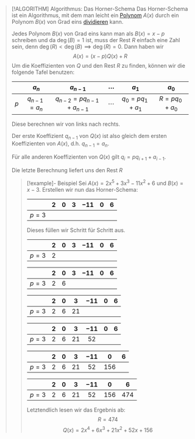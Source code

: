 > [!ALGORITHM] Algorithmus: Das Horner-Schema
> Das Horner-Schema ist ein Algorithmus, mit dem man leicht ein [Polynom](../Polynom.md) $A(x)$ durch ein Polynom $B(x)$ von Grad eins [dividieren](Polynomdivision.md) kann.
> 
> Jedes Polynom $B(x)$ von Grad eins kann man als $B(x) = x - p$ schreiben und da $\deg(B) = 1$ ist, muss der Rest $R$ einfach eine Zahl sein, denn $\deg (R) \lt \deg(B) \implies \deg (R) = 0$. Dann haben wir
> $$A(x) = (x-p)Q(x) + R$$
> Um die Koeffizienten von $Q$ und den Rest $R$ zu finden, können wir die folgende Tafel benutzen:
> 
> ||$a_n$|$a_{n-1}$|$\cdots$|$a_1$|$a_0$|
> |:--:|:--:|:--:|:--:|:--:|:--:|
> |$p$|$q_{n-1} = a_n$|$q_{n-2} = pq_{n-1} + a_{n-1}$|$\cdots$|$q_0 = pq_1 + a_1$|$R = pq_0 + a_0$|
> 
> Diese berechnen wir von links nach rechts.
> 
> Der erste Koeffizient $q_{n-1}$ von $Q(x)$ ist also gleich dem ersten Koeffizienten von $A(x)$, d.h. $q_{n-1} = a_n$.
> 
> Für alle anderen Koeffizienten von $Q(x)$ gilt $q_i = pq_{i+1} + a_{i-1}$.
> 
> Die letzte Berechnung liefert uns den Rest $R$
> > [!example]- Beispiel
> > Sei $A(x) = 2x^5+3x^3-11x^2+6$ und $B(x) = x-3$. Erstellen wir nun das Horner-Schema:
> > 
> > ||$2$|$0$|$3$|$-11$|$0$|$6$|
> > |:--:|:--:|:--:|:--:|:--:|:--:|:--:|
> > |$p = 3$|||||||
> > 
> > Dieses füllen wir Schritt für Schritt aus.
> > 
> > ||$2$|$0$|$3$|$-11$|$0$|$6$|
> > |:--:|:--:|:--:|:--:|:--:|:--:|:--:|
> > |$p = 3$|2||||||
> > 
> > ||$2$|$0$|$3$|$-11$|$0$|$6$|
> > |:--:|:--:|:--:|:--:|:--:|:--:|:--:|
> > |$p = 3$|2|6|||||
> > 
> > ||$2$|$0$|$3$|$-11$|$0$|$6$|
> > |:--:|:--:|:--:|:--:|:--:|:--:|:--:|
> > |$p = 3$|2|6|21||||
> > 
> > ||$2$|$0$|$3$|$-11$|$0$|$6$|
> > |:--:|:--:|:--:|:--:|:--:|:--:|:--:|
> > |$p = 3$|2|6|21|52|||
> > 
> > ||$2$|$0$|$3$|$-11$|$0$|$6$|
> > |:--:|:--:|:--:|:--:|:--:|:--:|:--:|
> > |$p = 3$|2|6|21|52|156||
> > 
> > ||$2$|$0$|$3$|$-11$|$0$|$6$|
> > |:--:|:--:|:--:|:--:|:--:|:--:|:--:|
> > |$p = 3$|2|6|21|52|156|474|
> > 
> > Letztendlich lesen wir das Ergebnis ab:
> > $$R = 474$$
> > $$Q(x) = 2x^4 + 6x^3 + 21x^2 + 52x + 156$$